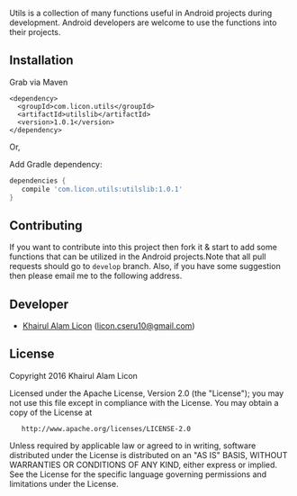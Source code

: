 Utils is a collection of many functions useful in Android projects during development. Android developers are welcome to use the functions into their projects.

Installation
------------

Grab via Maven

```
<dependency>
  <groupId>com.licon.utils</groupId>
  <artifactId>utilslib</artifactId>
  <version>1.0.1</version>
</dependency>
```
Or,

Add Gradle dependency:

```gradle
dependencies {
   compile 'com.licon.utils:utilslib:1.0.1'
}
```

Contributing
------------
If you want to contribute into this project then fork it & start to add some functions that can be utilized in the Android projects.Note that all pull requests should go to `develop` branch. Also, if you have some suggestion then please email me to the following address.

Developer
---------

* [Khairul Alam Licon](https://github.com/liconrepo) (<licon.cseru10@gmail.com>)


License
--------

   Copyright 2016 Khairul Alam Licon

   Licensed under the Apache License, Version 2.0 (the "License");
   you may not use this file except in compliance with the License.
   You may obtain a copy of the License at

       http://www.apache.org/licenses/LICENSE-2.0

   Unless required by applicable law or agreed to in writing, software
   distributed under the License is distributed on an "AS IS" BASIS,
   WITHOUT WARRANTIES OR CONDITIONS OF ANY KIND, either express or implied.
   See the License for the specific language governing permissions and
   limitations under the License.